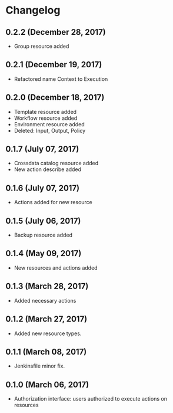 # Changelog

## 0.2.2 (December 28, 2017)

* Group resource added

## 0.2.1 (December 19, 2017)

* Refactored name Context to Execution

## 0.2.0 (December 18, 2017)

* Template resource added
* Workflow resource added
* Environment resource added
* Deleted: Input, Output, Policy

## 0.1.7 (July 07, 2017)

* Crossdata catalog resource added
* New action describe added

## 0.1.6 (July 07, 2017)

* Actions added for new resource

## 0.1.5 (July 06, 2017)

* Backup resource added

## 0.1.4 (May 09, 2017)

* New resources and actions added

## 0.1.3 (March 28, 2017)

* Added necessary actions

## 0.1.2 (March 27, 2017)

* Added  new resource types.

## 0.1.1 (March 08, 2017)

* Jenkinsfile minor fix.

## 0.1.0 (March 06, 2017)

* Authorization interface: users authorized to execute actions on resources
